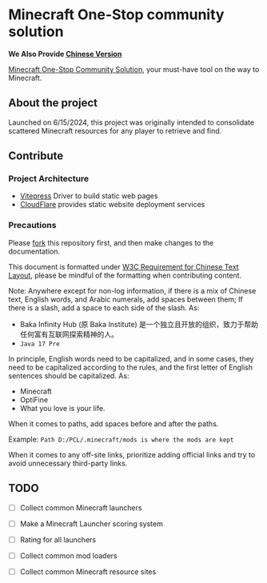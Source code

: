 # Minecraft One-Stop community solution

**We Also Provide [Chinese Version](https://github.com/BakaInstitute/OSCSMC/blob/main/README.md)**

[Minecraft One-Stop Community Solution](https://oscsmc.baka.ac.cn), your must-have tool on the way to Minecraft.

## About the project

Launched on 6/15/2024, this project was originally intended to consolidate scattered Minecraft resources for any player to retrieve and find.

## Contribute

### Project Architecture

- [Vitepress](https://vitepress.dev/) Driver to build static web pages
- [CloudFlare](https://www.cloudflare.com/) provides static website deployment services

### Precautions

Please [fork](https://github.com/BakaInstitute/OSCSMC/fork) this repository first, and then make changes to the documentation.

This document is formatted under [W3C Requirement for Chinese Text Layout](https://www.w3.org/International/clreq/), please be mindful of the formatting when contributing content.

Note: Anywhere except for non-log information, if there is a mix of Chinese text, English words, and Arabic numerals, add spaces between them; If there is a slash, add a space to each side of the slash. As:

- Baka Infinity Hub (原 Baka Institute) 是一个独立且开放的组织，致力于帮助任何富有互联网探索精神的人。
- `Java 17 Pre`

In principle, English words need to be capitalized, and in some cases, they need to be capitalized according to the rules, and the first letter of English sentences should be capitalized. As:

- Minecraft
- OptiFine
- What you love is your life.

When it comes to paths, add spaces before and after the paths.

Example: `Path D:/PCL/.minecraft/mods is where the mods are kept`

When it comes to any off-site links, prioritize adding official links and try to avoid unnecessary third-party links.

## TODO

- [ ] Collect common Minecraft launchers
- [ ] Make a Minecraft Launcher scoring system
- [ ] Rating for all launchers

- [ ] Collect common mod loaders
- [ ] Collect common Minecraft resource sites